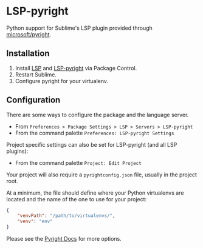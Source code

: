 # LSP-pyright

Python support for Sublime's LSP plugin provided through [microsoft/pyright](https://github.com/microsoft/pyright). 

## Installation

1. Install [LSP](https://packagecontrol.io/packages/LSP) and
   [LSP-pyright](https://packagecontrol.io/packages/LSP-pyright) via Package Control.
2. Restart Sublime.
3. Configure pyright for your virtualenv.

## Configuration

There are some ways to configure the package and the language server.

- From `Preferences > Package Settings > LSP > Servers > LSP-pyright`
- From the command palette `Preferences: LSP-pyright Settings`

Project specific settings can also be set for LSP-pyright (and all LSP plugins):

- From the command palette `Project: Edit Project`

Your project will also require a `pyrightconfig.json` file, usually in the project root.

At a minimum, the file should define where your Python virtualenvs are located and the name of the one to use for your project:

```json
{
    "venvPath": "/path/to/virtualenvs/",
    "venv": "env"
}
```
Please see the [Pyright Docs](https://github.com/microsoft/pyright/blob/master/docs/configuration.md) for more options.
